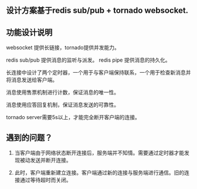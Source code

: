 ## 设计方案基于redis sub/pub + tornado websocket.

## 功能设计说明
websocket 提供长链接，tornado提供并发能力。

redis sub/pub 提供消息的监听与派发。
redis pipe 提供消息的持久化。

长连接中设计了两个定时器，一个用于与客户端保持联系，一个用于检查新消息并将消息发送给客户端。

消息使用售票机制进行计数，保证消息的唯一性。

消息使用应答回复机制，保证消息发送的可靠性。

tornado server需要5s以上，才能完全断开客户端的连接。

## 遇到的问题？

1. 当客户端由于网络状态断开连接后，服务端并不知情。需要通过定时器才能发现被动发送并断开连接。

2. 此时，客户端重新建立连接。客户端通过新的连接与服务端进行通信。旧的连接通过等待超时而关闭。

